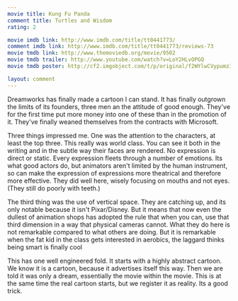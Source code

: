 ```yaml
---
movie title: Kung Fu Panda
comment title: Turtles and Wisdom
rating: 2

movie imdb link: http://www.imdb.com/title/tt0441773/
comment imdb link: http://www.imdb.com/title/tt0441773/reviews-73
movie tmdb link: http://www.themoviedb.org/movie/9502
movie tmdb trailer: http://www.youtube.com/watch?v=LoY2HLvOPGQ
movie tmdb poster: http://cf2.imgobject.com/t/p/original/f2WYlwCVypumzITQvDja0ZrzINm.jpg

layout: comment
---
```


Dreamworks has finally made a cartoon I can stand. It has finally outgrown the limits of its founders, three men an the attitude of good enough. They've for the first time put more money into one of these than in the promotion of it. They've finally weaned themselves from the contracts with Microsoft.

Three things impressed me. One was the attention to the characters, at least the top three. This really was world class. You can see it both in the writing and in the subtle way their faces are rendered. No expression is direct or static. Every expression fleets through a number of emotions. Its what good actors do, but animators aren't limited by the human instrument, so can make the expression of expressions more theatrical and therefore more effective. They did well here, wisely focusing on mouths and not eyes. (They still do poorly with teeth.)

The third thing was the use of vertical space. They are catching up, and its only notable because it isn't Pixar/Disney. But it means that now even the dullest of animation shops has adopted the rule that when you can, use that third dimension in a way that physical cameras cannot. What they do here is not remarkable compared to what others are doing. But it is remarkable when the fat kid in the class gets interested in aerobics, the laggard thinks being smart is finally cool

This has one well engineered fold. It starts with a highly abstract cartoon. We know it is a cartoon, because it advertises itself this way. Then we are told it was only a dream, essentially the movie within the movie. This is at the same time the real cartoon starts, but we register it as reality. Its a good trick.